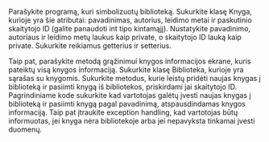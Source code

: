 Parašykite programą, kuri simbolizuotų biblioteką. Sukurkite klasę Knyga, kurioje yra šie atributai: pavadinimas, autorius, leidimo metai ir paskutinio skaitytojo ID (galite panaudoti int tipo kintamąjį). Nustatykite pavadinimo, autoriaus ir leidimo metų laukus kaip private, o skaitytojo ID lauką kaip private. Sukurkite reikiamus getterius ir setterius.

Taip pat, parašykite metodą grąžinimui knygos informacijos ekrane, kuris pateiktų visą knygos informaciją. Sukurkite klasę Biblioteka, kurioje yra sąrašas su knygomis. Sukurkite metodus, kurie leistų pridėti naujas knygas į biblioteką ir pasiimti knygą iš bibliotekos, priskirdami jai skaitytojo ID.
Pagrindiniame kode sukurkite kad vartotojas galėtų įvesti naujas knygas į biblioteką ir pasiimti knygą pagal pavadinimą, atspausdindamas knygos informaciją. Taip pat įtraukite exception handling, kad vartotojas būtų informuotas, jei knyga nėra bibliotekoje arba jei nepavyksta tinkamai įvesti duomenų.
